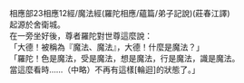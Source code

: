 相應部23相應12經/魔法經(羅陀相應/蘊篇/弟子記說)(莊春江譯)  
起源於舍衛城。  
在一旁坐好後，尊者羅陀對世尊這麼說：  
「大德！被稱為『魔法、魔法』，大德！什麼是魔法？」  
「羅陀！色是魔法，受是魔法，想是魔法，行是魔法，識是魔法。  
當這麼看時……（中略）不再有這樣[輪迴]的狀態了。」  
  
  
